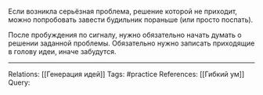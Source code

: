 Если возникла серьёзная проблема, решение которой не приходит, можно попробовать завести будильник пораньше (или просто поспать). 

После пробуждения по сигналу, нужно обязательно начать думать о решении заданной проблемы. Обязательно нужно записать приходящие в голову идеи, иначе забудутся. 

___
Relations: [[Генерация идей]] 
Tags: #practice 
References: [[Гибкий ум]] 
Query: 
